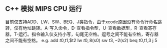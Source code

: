 ## C++ 模拟 MIPS CPU 运行
目前仅支持ADD、LW、SW、BEQ、J类指令，由于xcode原因没有命令行命名跳转，仅有地址跳转。A-写入命令，D-查看指令型，U-查看数据型，R-查看寄存器，T-运行。指令输入仅支持小写，句尾无空格。逗号之间不能有空格，寄存器之间不能有空格。
e.g.
add       $t0,$t1,$t2
lw	      $t0,8($s0)
sw        $t3,-2($s2)
beq       $t0,$t1,3
j         5
